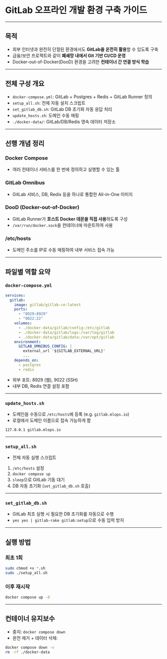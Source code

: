 # GitLab 오프라인 개발 환경 구축 가이드

---

## 목적

- 외부 인터넷과 완전히 단절된 환경에서도 **GitLab을 온전히 활용**할 수 있도록 구축
- 금융/보안 프로젝트와 같이 **폐쇄망 내에서 Git 기반 CI/CD 운영**
- Docker-out-of-Docker(DooD) 환경을 고려한 **컨테이너 간 연결 방식 학습**

---

## 전체 구성 개요

- `docker-compose.yml`: GitLab + Postgres + Redis + GitLab Runner 정의
- `setup_all.sh`: 전체 자동 설치 스크립트
- `set_gitlab_db.sh`: GitLab DB 초기화 자동 응답 처리
- `update_hosts.sh`: 도메인 수동 매핑
- `./docker-data/`: GitLab/DB/Redis 영속 데이터 저장소

---

## 선행 개념 정리

### Docker Compose

- 여러 컨테이너 서비스를 한 번에 정의하고 실행할 수 있는 툴

### GitLab Omnibus

- GitLab 서비스, DB, Redis 등을 하나로 통합한 All-in-One 이미지

### DooD (Docker-out-of-Docker)

- GitLab Runner가 **호스트 Docker 데몬을 직접 사용**하도록 구성
- `/var/run/docker.sock`을 컨테이너에 마운트하여 사용

### /etc/hosts

- 도메인 주소를 IP로 수동 매핑하여 내부 서비스 접속 가능

---

## 파일별 역할 요약

### `docker-compose.yml`

```yaml
services:
  gitlab:
    image: gitlab/gitlab-ce:latest
    ports:
      - "8929:8929"
      - "9022:22"
    volumes:
      - ./docker-data/gitlab/config:/etc/gitlab
      - ./docker-data/gitlab/logs:/var/log/gitlab
      - ./docker-data/gitlab/data:/var/opt/gitlab
    environment:
      GITLAB_OMNIBUS_CONFIG: |
        external_url '${GITLAB_EXTERNAL_URL}'
        ...
    depends_on:
      - postgres
      - redis
```

- 외부 포트: 8929 (웹), 9022 (SSH)
- 내부 DB, Redis 연결 설정 포함

---

### `update_hosts.sh`

- 도메인을 수동으로 `/etc/hosts`에 등록 (e.g. `gitlab.mlops.io`)
- 로컬에서 도메인 이름으로 접속 가능하게 함

```bash
127.0.0.1 gitlab.mlops.io
```

---

### `setup_all.sh`

- 전체 자동 실행 스크립트

1. `/etc/hosts` 설정
2. `docker compose up`
3. `sleep`으로 GitLab 기동 대기
4. DB 자동 초기화 (`set_gitlab_db.sh` 호출)

---

### `set_gitlab_db.sh`

- GitLab 최초 실행 시 필요한 DB 초기화를 자동으로 수행
- `yes yes | gitlab-rake gitlab:setup`으로 수동 입력 방지

---

## 실행 방법

### 최초 1회

```bash
sudo chmod +x *.sh
sudo ./setup_all.sh
```

### 이후 재시작

```bash
docker compose up -d
```

---

## 컨테이너 유지보수

- 중지: `docker compose down`
- 완전 제거 + 데이터 삭제:

```bash
docker compose down -v
rm -rf ./docker-data
```
